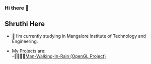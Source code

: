 ### Hi there 👋

## Shruthi Here



- 🔭 I’m currently studying in Mangalore Institute of Technology and Engineering.
<!-- 🌱 I’m currently learning ...
- 👯 I’m looking to collaborate on ...
- 🤔 I’m looking for help with ...
- 💬 Ask me about ...
- 📫 How to reach me: ...
- 😄 Pronouns: ...
- ⚡ Fun fact: ...-->
- My Projects are:<br/>
-🚶‍♂️🚶‍♂️<a href="https://github.com/Shruthirao04/Man-Walking-In-Rain">Man-Walking-In-Rain (OpenGL Project)</a>
